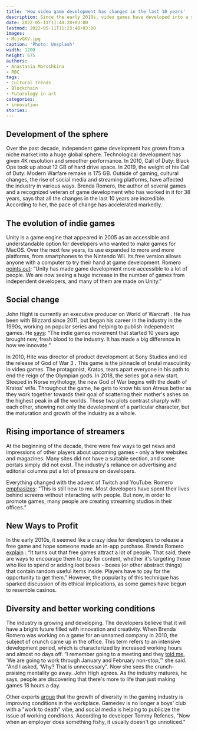 ```yaml
---
title: 'How video game development has changed in the last 10 years'
description: Since the early 2010s, video games have developed into a significant sector for the entire entertainment industry. Major changes have also affected developers. We talk about what happened in game development over 10 years.
date: 2022-05-11T11:40:28+03:00
lastmod: 2022-05-11T11:23:48+03:00
images:
- McjvGKV.jpg
caption: 'Photo: Unsplash'
width: 1200
height: 675
authors:
- Anastasia Moroshkina
- RBC
tags:
- Cultural trends
- Blockchain
- Futurology in art
categories:
- innovation
stories:
---
```


## Development of the sphere

Over the past decade, independent game development has grown from a niche market into a huge global sphere. Technological development has given 4K resolution and smoother performance. In 2010, Call of Duty: Black Ops took up about 12 GB of hard drive space. In 2019, the weight of his Call of Duty: Modern Warfare remake  is 175 GB. Outside of gaming, cultural changes, the rise of social media and streaming platforms, have affected the industry in various ways. Brenda Romero, the author of several games and a recognized veteran of game development who has worked in it for 38 years, says that all the changes in the last 10 years are incredible. According to her, the pace of change has accelerated markedly.

## The evolution of indie games

Unity is a game engine that appeared in 2005 as an accessible and understandable option for developers who wanted to make games for MacOS. Over the next few years, its use expanded to more and more platforms, from smartphones to the Nintendo Wii. Its free version allows anyone with a computer to try their hand at game development. Romero [points out](https://mashable.com/article/video-game-development-over-the-decade): “Unity has made game development more accessible to a lot of people. We are now seeing a huge increase in the number of games from independent developers, and many of them are made on Unity.”

## Social change

John Hight is currently an executive producer on World of Warcraft . He has been with Blizzard since 2011, but began his career in the industry in the 1990s, working on popular series and helping to publish independent games. He [says](https://mashable.com/article/video-game-development-over-the-decade): “The indie games movement that started 10 years ago brought new, fresh blood to the industry. It has made a big difference in how we innovate.”

In 2010, Hite was director of product development at Sony Studios and led the release of God of War 3 . This game is the pinnacle of brutal masculinity in video games. The protagonist, Kratos, tears apart everyone in his path to end the reign of the Olympian gods. In 2018, the series got a new start. Steeped in Norse mythology, the new God of War begins with the death of Kratos' wife. Throughout the game, he gets to know his son Atreus better as they work together towards their goal of scattering their mother's ashes on the highest peak in all the worlds. These two plots contrast sharply with each other, showing not only the development of a particular character, but the maturation and growth of the industry as a whole.

## Rising importance of streamers

At the beginning of the decade, there were few ways to get news and impressions of other players about upcoming games - only a few websites and magazines. Many sites did not have a suitable section, and some portals simply did not exist. The industry's reliance on advertising and editorial columns put a lot of pressure on developers.

Everything changed with the advent of Twitch and YouTube. Romero [emphasizes](https://mashable.com/article/video-game-development-over-the-decade): “This is still new to me. Most developers have spent their lives behind screens without interacting with people. But now, in order to promote games, many people are creating streaming studios in their offices.”

## New Ways to Profit

In the early 2010s, it seemed like a crazy idea for developers to release a free game and hope someone made an in-app purchase. Brenda Romero [explain](https://mashable.com/article/video-game-development-over-the-decade) : “It turns out that free games attract a lot of people. That said, there are ways to encourage them to pay for content, whether it's targeting those who like to spend or adding loot boxes - boxes (or other abstract things) that contain random useful items inside. Players have to pay for the opportunity to get them.” However, the popularity of this technique has sparked discussion of its ethical implications, as some games have begun to resemble casinos.

## Diversity and better working conditions

The industry is growing and developing. The developers believe that it will have a bright future filled with innovation and creativity. When Brenda Romero was working on a game for an unnamed company in 2010, the subject of crunch came up in the office. This term refers to an intensive development period, which is characterized by increased working hours and almost no days off. “I remember going to a meeting and they [told me](https://mashable.com/article/video-game-development-over-the-decade), ‘We are going to work through January and February non-stop,’” she said. “And I asked, ‘Why? That is unnecessary". Now she sees the crunch-praising mentality go away. John High agrees. As the industry matures, he says, people are discovering that there's more to life than just making games 18 hours a day.

Other experts [argue](https://mashable.com/article/video-game-development-over-the-decade) that the growth of diversity in the gaming industry is improving conditions in the workplace. Gamedev is no longer a boys' club with a "work to death" vibe, and social media is helping to publicize the issue of working conditions. According to developer Tommy Refenes, "Now when an employer does something fishy, ​​it usually doesn't go unnoticed."
